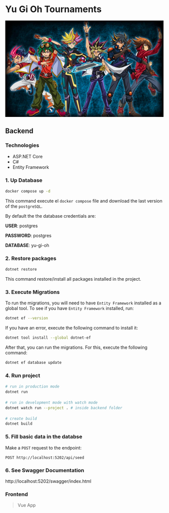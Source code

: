 # Yu Gi Oh Tournaments

![](./doc/banner.jpg)

## Backend

### Technologies

- ASP.NET Core
- C#
- Entity Framework

### 1. Up Database

```bash
docker compose up -d
```

This command execute el `docker compose` file and download the last version of the `postgreSQL`.

By default the the database credentials are:

**USER**: postgres

**PASSWORD**: postgres

**DATABASE**: yu-gi-oh

### 2. Restore packages

```bash
dotnet restore
```

This command restore/install all packages installed in the project.

### 3. Execute Migrations

To run the migrations, you will need to have `Entity Framework` installed as a global tool. To see if you have `Entity Framework` installed, run:

```bash
dotnet ef --version
```

If you have an error, execute the following command to install it:

```bash
dotnet tool install --global dotnet-ef
```

After that, you can run the migrations. For this, execute the following command:

```bash
dotnet ef database update
```

### 4. Run project

```bash
# run in production mode
dotnet run

# run in development mode with watch mode
dotnet watch run --project . # inside backend folder

# create build
dotnet build
```

### 5. Fill basic data in the databse

Make a `POST` request to the endpoint:

```http
POST http://localhost:5202/api/seed
```

### 6. See Swagger Documentation

http://localhost:5202/swagger/index.html

### Frontend

> Vue App
